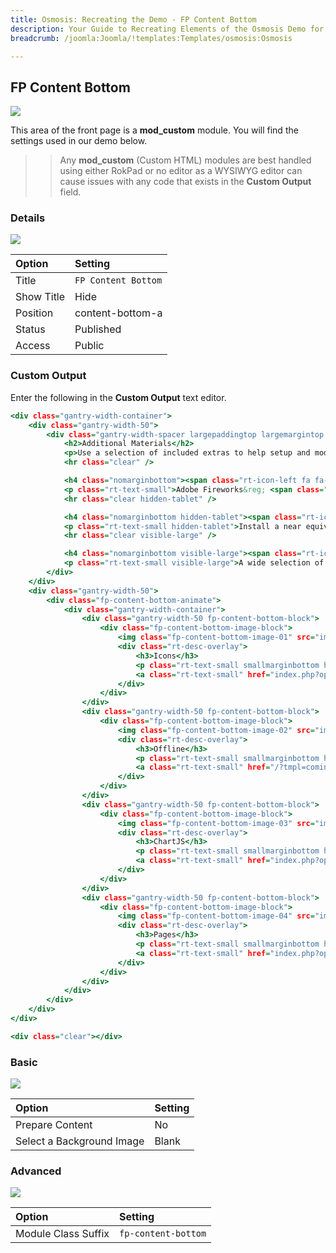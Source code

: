 ```yaml
---
title: Osmosis: Recreating the Demo - FP Content Bottom
description: Your Guide to Recreating Elements of the Osmosis Demo for Joomla
breadcrumb: /joomla:Joomla/!templates:Templates/osmosis:Osmosis

---
```


FP Content Bottom
-----

![][demo]

This area of the front page is a **mod_custom** module. You will find the settings used in our demo below.

>> Any **mod_custom** (Custom HTML) modules are best handled using either RokPad or no editor as a WYSIWYG editor can cause issues with any code that exists in the **Custom Output** field.

### Details

![][demo2]

| Option      | Setting          |
| :---------- | :----------      |
| Title       | `FP Content Bottom` |
| Show Title  | Hide             |
| Position    | content-bottom-a    |
| Status      | Published        |
| Access      | Public           |

### Custom Output

Enter the following in the **Custom Output** text editor.

~~~ .html
<div class="gantry-width-container">
	<div class="gantry-width-50">
		<div class="gantry-width-spacer largepaddingtop largemargintop medpaddingleft">
			<h2>Additional Materials</h2>
			<p>Use a selection of included extras to help setup and modify Osmosis.</p>
			<hr class="clear" />

			<h4 class="nomarginbottom"><span class="rt-icon-left fa fa-picture-o"></span> <a href="#">Image Sources</a></h4>
			<p class="rt-text-small">Adobe Fireworks&reg; <span class="hidden-tablet">Layered </span>PNG Sources.</p>
			<hr class="clear hidden-tablet" />

			<h4 class="nomarginbottom hidden-tablet"><span class="rt-icon-left fa fa-file-text-o"></span> <a href="#">RocketLaunchers</a></h4>
			<p class="rt-text-small hidden-tablet">Install a near equivalent of the demo.</p>
			<hr class="clear visible-large" />

			<h4 class="nomarginbottom visible-large"><span class="rt-icon-left fa fa-sitemap"></span> <a href="#">Documentation</a></h4>
			<p class="rt-text-small visible-large">A wide selection of free, online guides.</p>
		</div>
	</div>
	<div class="gantry-width-50">
		<div class="fp-content-bottom-animate">
			<div class="gantry-width-container">
				<div class="gantry-width-50 fp-content-bottom-block">
					<div class="fp-content-bottom-image-block">
						<img class="fp-content-bottom-image-01" src="images/rocketlauncher/home/fp-content-bottom/img-01.jpg" alt="image" />
						<div class="rt-desc-overlay">
							<h3>Icons</h3>
							<p class="rt-text-small smallmarginbottom hidden-tablet">Powered by Font Awesome<span><span class="visible-large">, with 350+ icons</span></span></p>
							<a class="rt-text-small" href="index.php?option=com_content&amp;view=article&amp;id=4&amp;Itemid=114"><span class="fa fa-arrow-circle-right"></span> Learn More</a>
						</div>
					</div>
				</div>
				<div class="gantry-width-50 fp-content-bottom-block">
					<div class="fp-content-bottom-image-block">
						<img class="fp-content-bottom-image-02" src="images/rocketlauncher/home/fp-content-bottom/img-02.jpg" alt="image" />
						<div class="rt-desc-overlay">
							<h3>Offline</h3>
							<p class="rt-text-small smallmarginbottom hidden-tablet">Unique Coming Soon Page<span><span class="visible-large">, with countdown</span></span></p>
							<a class="rt-text-small" href="/?tmpl=comingsoon"><span class="fa fa-arrow-circle-right"></span> Learn More</a>
						</div>
					</div>
				</div>
				<div class="gantry-width-50 fp-content-bottom-block">
					<div class="fp-content-bottom-image-block">
						<img class="fp-content-bottom-image-03" src="images/rocketlauncher/home/fp-content-bottom/img-03.jpg" alt="image" />
						<div class="rt-desc-overlay">
							<h3>ChartJS</h3>
							<p class="rt-text-small smallmarginbottom hidden-tablet">Create exquisite charts<span><span class="visible-large"> using HTML5 canvas</span></span></p>
							<a class="rt-text-small" href="index.php?option=com_content&amp;view=article&amp;id=9&amp;Itemid=121"><span class="fa fa-arrow-circle-right"></span> Learn More</a>
						</div>
					</div>
				</div>
				<div class="gantry-width-50 fp-content-bottom-block">
					<div class="fp-content-bottom-image-block">
						<img class="fp-content-bottom-image-04" src="images/rocketlauncher/home/fp-content-bottom/img-04.jpg" alt="image" />
						<div class="rt-desc-overlay">
							<h3>Pages</h3>
							<p class="rt-text-small smallmarginbottom hidden-tablet">Several layout examples <span><span class="visible-large">to demo versatility</span></span></p>
							<a class="rt-text-small" href="index.php?option=com_content&amp;view=article&amp;id=6&amp;Itemid=118"><span class="fa fa-arrow-circle-right"></span> Learn More</a>
						</div>
					</div>
				</div>
			</div>
		</div>
	</div>
</div>

<div class="clear"></div>
~~~

### Basic

![][demo3]

| Option                    | Setting     |
| :----------               | :---------- |
| Prepare Content           | No          |
| Select a Background Image | Blank       |

### Advanced

![][demo4]

| Option              | Setting                    |
| :----------         | :----------                |
| Module Class Suffix | `fp-content-bottom` |

[demo]: assets/demo_6.jpeg
[demo2]: assets/demo_6a.jpeg
[demo3]: assets/demo_6b.jpeg
[demo4]: assets/demo_6c.jpeg

